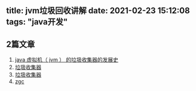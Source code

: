 title: jvm垃圾回收讲解
date: 2021-02-23 15:12:08
tags: "java开发"
---------
## 2篇文章
 
1. [java 虚拟机（ jvm ） 的垃圾收集器的发展史](https://blog.csdn.net/xiaojin21cen/article/details/106686506)
1. [垃圾收集器](https://blog.csdn.net/zhao_miao/article/details/88748037)
1. [垃圾收集器](https://www.cnblogs.com/chenpt/p/9803298.html)
1. [zgc](https://zhuanlan.zhihu.com/p/170572432)
